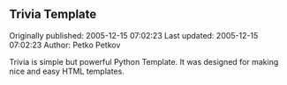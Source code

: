 ## Trivia Template 
Originally published: 2005-12-15 07:02:23 
Last updated: 2005-12-15 07:02:23 
Author: Petko Petkov 
 
Trivia is simple but powerful Python Template. It was designed for making nice and easy HTML templates.